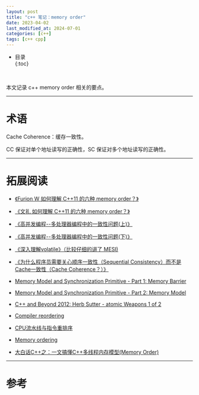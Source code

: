 ```yaml
---
layout: post
title: "c++ 笔记：memory order"
date: 2023-04-02
last_modified_at: 2024-07-01
categories: [c++]
tags: [c++ cpp]
---
```


* 目录  
{:toc}
<br/>

本文记录 c++ memory order 相关的要点。  

---

# 术语

Cache Coherence：缓存一致性。    

CC 保证对单个地址读写的正确性，SC 保证对多个地址读写的正确性。    

---

# 拓展阅读

* [《Furion W 如何理解 C++11 的六种 memory order？》](https://www.zhihu.com/question/24301047/answer/83422523)       

* [《文礼 如何理解 C++11 的六种 memory order？》](https://www.zhihu.com/question/24301047/answer/1193956492)     

* [《高并发编程--多处理器编程中的一致性问题(上)》](https://zhuanlan.zhihu.com/p/48157076)     

* [《高并发编程--多处理器编程中的一致性问题(下)》](https://zhuanlan.zhihu.com/p/48161056)   

* [《深入理解volatile》（比较仔细的讲了 MESI) ](https://zhuanlan.zhihu.com/p/397640787)      

* [《为什么程序员需要关心顺序一致性（Sequential Consistency）而不是Cache一致性（Cache Coherence？）》](https://www.parallellabs.com/2010/03/06/why-should-programmer-care-about-sequential-consistency-rather-than-cache-coherence/)

* [Memory Model and Synchronization Primitive - Part 1: Memory Barrier](https://www.alibabacloud.com/blog/memory-model-and-synchronization-primitive---part-1-memory-barrier_597460)

* [Memory Model and Synchronization Primitive - Part 2: Memory Model](https://www.alibabacloud.com/blog/memory-model-and-synchronization-primitive---part-2-memory-model_597461)

* [C++ and Beyond 2012: Herb Sutter - atomic Weapons 1 of 2](https://www.youtube.com/watch?v=A8eCGOqgvH4&t=620s)

* [Compiler reordering](https://bajamircea.github.io/coding/cpp/2019/10/23/compiler-reordering.html)

* [CPU流水线与指令重排序](https://cloud.tencent.com/developer/article/2195759)

* [Memory ordering](https://en.wikipedia.org/wiki/Memory_ordering)

* [大白话C++之：一文搞懂C++多线程内存模型(Memory Order)](https://blog.csdn.net/sinat_38293503/article/details/134612152)  

---

# 参考